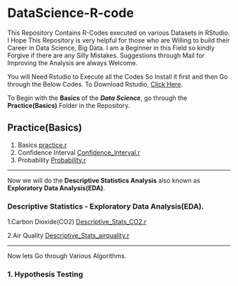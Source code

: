 # DataScience-R-code

This Repository Contains R-Codes executed on various Datasets in RStudio. I Hope This Repository is very helpful for those who are Willing to build their Career in Data Science, Big Data. I am a Beginner in this Field so kindly Forgive if there are any Silly Mistakes. Suggestions through Mail for Improving the Analysis are always Welcome.

You will Need Rstudio to Execute all the Codes So Install it first and then Go through the Below Codes.
To Download Rstudio, [Click Here](https://rstudio.com/products/rstudio/download/).

To Begin with the **Basics** of the **_Data Science_**, go through the **Practice(Basics)** Folder in the Repository.

## Practice(Basics)
 1. Basics [practice.r](https://https://github.com/mandarmakhi/DataScience-R-code/blob/master/1.%20Practice/Other/prac.R)  
 2.  Confidence Interval  [Confidence_Interval.r](https://https://github.com/mandarmakhi/DataScience-R-code/blob/master/1.%20Practice/Other/confidence_interval.R) 
 3.  Probability  [Probability.r](https://https://github.com/mandarmakhi/DataScience-R-code/blob/master/1.%20Practice/Other/Probability.r)  

***
Now we will do the **Descriptive Statistics Analysis** also known as **Exploratory Data Analysis(EDA)**.

### Descriptive Statistics - Exploratory Data Analysis(EDA).

 1.Carbon Dioxide(CO2)  [Descriptive_Stats_CO2.r](https://https://github.com/mandarmakhi/DataScience-R-code/blob/master/1.%20Practice/Other/Descriptive_Stats.r) 
 
 2.Air Quality  [Descriptive_Stats_airquality.r](https://https://github.com/mandarmakhi/DataScience-R-code/blob/master/1.%20Practice/Other/Descriptive_Stat2.R) 

***
Now lets Go through Various Algorithms.

### 1. Hypothesis Testing
